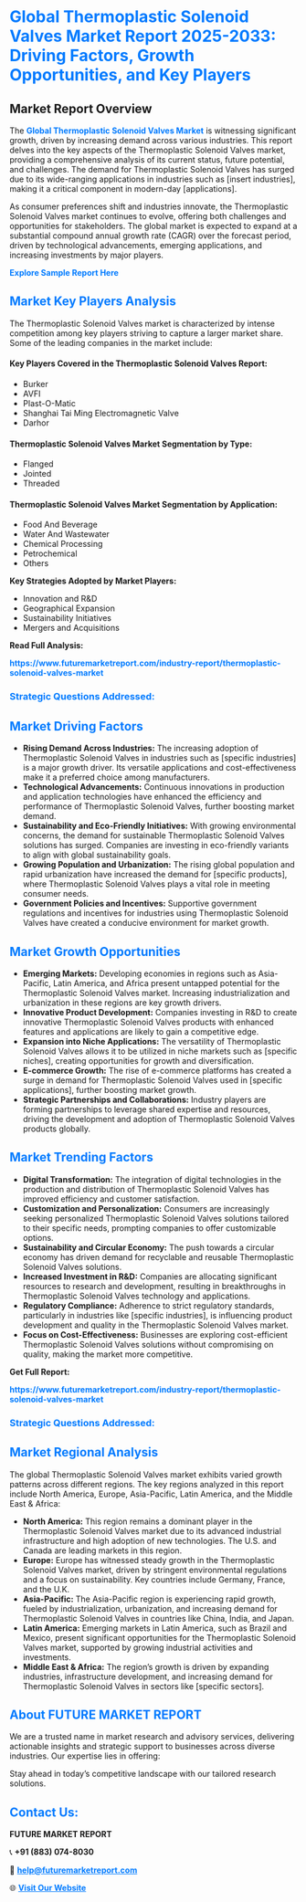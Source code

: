 <h1 style="color: #007BFF;">Global Thermoplastic Solenoid Valves Market Report 2025-2033: Driving Factors, Growth Opportunities, and Key Players</h1>

<section id="overview">
<h2>Market Report Overview</h2>
<p>The <a href="https://www.futuremarketreport.com/industry-report/thermoplastic-solenoid-valves-market" style="color: #007BFF; text-decoration: none;"><strong>Global Thermoplastic Solenoid Valves Market</strong></a> is witnessing significant growth, driven by increasing demand across various industries. This report delves into the key aspects of the Thermoplastic Solenoid Valves market, providing a comprehensive analysis of its current status, future potential, and challenges. The demand for Thermoplastic Solenoid Valves has surged due to its wide-ranging applications in industries such as [insert industries], making it a critical component in modern-day [applications].</p>
<p>As consumer preferences shift and industries innovate, the Thermoplastic Solenoid Valves market continues to evolve, offering both challenges and opportunities for stakeholders. The global market is expected to expand at a substantial compound annual growth rate (CAGR) over the forecast period, driven by technological advancements, emerging applications, and increasing investments by major players.</p>
</section>

<section id="overview">
<p><a href="https://www.futuremarketreport.com/request-sample/reportId=52391" style="color: #007BFF; text-decoration: none;"><strong>Explore Sample Report Here</strong></a></p>
</section>

<section id="key-players">
<h2 style="color: #007BFF;">Market Key Players Analysis</h2>
<p>The Thermoplastic Solenoid Valves market is characterized by intense competition among key players striving to capture a larger market share. Some of the leading companies in the market include:</p>
<h4>Key Players Covered in the Thermoplastic Solenoid Valves Report:</h4>
<ul><li>Burker</li><li>AVFI</li><li>Plast-O-Matic</li><li>Shanghai Tai Ming Electromagnetic Valve</li><li>Darhor</li></ul>
<h4>Thermoplastic Solenoid Valves Market Segmentation by Type:</h4>
<ul><li>Flanged</li><li>Jointed</li><li>Threaded</li></ul>

<h4>Thermoplastic Solenoid Valves Market Segmentation by Application:</h4>
<ul><li>Food And Beverage</li><li>Water And Wastewater</li><li>Chemical Processing</li><li>Petrochemical</li><li>Others</li></ul>
<p><strong>Key Strategies Adopted by Market Players:</strong></p>
<ul>
<li>Innovation and R&D</li>
<li>Geographical Expansion</li>
<li>Sustainability Initiatives</li>
<li>Mergers and Acquisitions</li>
</ul>
</section>

<section>
<p><strong>Read Full Analysis: </strong></p><a href="https://www.futuremarketreport.com/industry-report/thermoplastic-solenoid-valves-market" style="color: #007BFF; text-decoration: none;"><strong>https://www.futuremarketreport.com/industry-report/thermoplastic-solenoid-valves-market</strong></a>
<h3 style="color: #007BFF;">Strategic Questions Addressed:</h3>
</section>

<section id="driving-factors">
<h2 style="color: #007BFF;">Market Driving Factors</h2>
<ul>
<li><strong>Rising Demand Across Industries:</strong> The increasing adoption of Thermoplastic Solenoid Valves in industries such as [specific industries] is a major growth driver. Its versatile applications and cost-effectiveness make it a preferred choice among manufacturers.</li>
<li><strong>Technological Advancements:</strong> Continuous innovations in production and application technologies have enhanced the efficiency and performance of Thermoplastic Solenoid Valves, further boosting market demand.</li>
<li><strong>Sustainability and Eco-Friendly Initiatives:</strong> With growing environmental concerns, the demand for sustainable Thermoplastic Solenoid Valves solutions has surged. Companies are investing in eco-friendly variants to align with global sustainability goals.</li>
<li><strong>Growing Population and Urbanization:</strong> The rising global population and rapid urbanization have increased the demand for [specific products], where Thermoplastic Solenoid Valves plays a vital role in meeting consumer needs.</li>
<li><strong>Government Policies and Incentives:</strong> Supportive government regulations and incentives for industries using Thermoplastic Solenoid Valves have created a conducive environment for market growth.</li>
</ul>
</section>

<section id="growth-opportunities">
<h2 style="color: #007BFF;">Market Growth Opportunities</h2>
<ul>
<li><strong>Emerging Markets:</strong> Developing economies in regions such as Asia-Pacific, Latin America, and Africa present untapped potential for the Thermoplastic Solenoid Valves market. Increasing industrialization and urbanization in these regions are key growth drivers.</li>
<li><strong>Innovative Product Development:</strong> Companies investing in R&D to create innovative Thermoplastic Solenoid Valves products with enhanced features and applications are likely to gain a competitive edge.</li>
<li><strong>Expansion into Niche Applications:</strong> The versatility of Thermoplastic Solenoid Valves allows it to be utilized in niche markets such as [specific niches], creating opportunities for growth and diversification.</li>
<li><strong>E-commerce Growth:</strong> The rise of e-commerce platforms has created a surge in demand for Thermoplastic Solenoid Valves used in [specific applications], further boosting market growth.</li>
<li><strong>Strategic Partnerships and Collaborations:</strong> Industry players are forming partnerships to leverage shared expertise and resources, driving the development and adoption of Thermoplastic Solenoid Valves products globally.</li>
</ul>
</section>

<section id="trending-factors">
<h2 style="color: #007BFF;">Market Trending Factors</h2>
<ul>
<li><strong>Digital Transformation:</strong> The integration of digital technologies in the production and distribution of Thermoplastic Solenoid Valves has improved efficiency and customer satisfaction.</li>
<li><strong>Customization and Personalization:</strong> Consumers are increasingly seeking personalized Thermoplastic Solenoid Valves solutions tailored to their specific needs, prompting companies to offer customizable options.</li>
<li><strong>Sustainability and Circular Economy:</strong> The push towards a circular economy has driven demand for recyclable and reusable Thermoplastic Solenoid Valves solutions.</li>
<li><strong>Increased Investment in R&D:</strong> Companies are allocating significant resources to research and development, resulting in breakthroughs in Thermoplastic Solenoid Valves technology and applications.</li>
<li><strong>Regulatory Compliance:</strong> Adherence to strict regulatory standards, particularly in industries like [specific industries], is influencing product development and quality in the Thermoplastic Solenoid Valves market.</li>
<li><strong>Focus on Cost-Effectiveness:</strong> Businesses are exploring cost-efficient Thermoplastic Solenoid Valves solutions without compromising on quality, making the market more competitive.</li>
</ul>
</section>

<section>
<p><strong>Get Full Report: </strong></p><a href="https://www.futuremarketreport.com/industry-report/thermoplastic-solenoid-valves-market" style="color: #007BFF; text-decoration: none;"><strong>https://www.futuremarketreport.com/industry-report/thermoplastic-solenoid-valves-market</strong></a>
<h3 style="color: #007BFF;">Strategic Questions Addressed:</h3>
</section>


<section id="regional-analysis">
<h2 style="color: #007BFF;">Market Regional Analysis</h2>
<p>The global Thermoplastic Solenoid Valves market exhibits varied growth patterns across different regions. The key regions analyzed in this report include North America, Europe, Asia-Pacific, Latin America, and the Middle East & Africa:</p>
<ul>
<li><strong>North America:</strong> This region remains a dominant player in the Thermoplastic Solenoid Valves market due to its advanced industrial infrastructure and high adoption of new technologies. The U.S. and Canada are leading markets in this region.</li>
<li><strong>Europe:</strong> Europe has witnessed steady growth in the Thermoplastic Solenoid Valves market, driven by stringent environmental regulations and a focus on sustainability. Key countries include Germany, France, and the U.K.</li>
<li><strong>Asia-Pacific:</strong> The Asia-Pacific region is experiencing rapid growth, fueled by industrialization, urbanization, and increasing demand for Thermoplastic Solenoid Valves in countries like China, India, and Japan.</li>
<li><strong>Latin America:</strong> Emerging markets in Latin America, such as Brazil and Mexico, present significant opportunities for the Thermoplastic Solenoid Valves market, supported by growing industrial activities and investments.</li>
<li><strong>Middle East & Africa:</strong> The region’s growth is driven by expanding industries, infrastructure development, and increasing demand for Thermoplastic Solenoid Valves in sectors like [specific sectors].</li>
</ul>
</section>

<footer>
<h2 style="color: #007BFF;">About FUTURE MARKET REPORT</h2>
<p>We are a trusted name in market research and advisory services, delivering actionable insights and strategic support to businesses across diverse industries. Our expertise lies in offering:</p>

<p>Stay ahead in today’s competitive landscape with our tailored research solutions.</p>

<h2 style="color: #007BFF;">Contact Us:</h2>
<p><strong>FUTURE MARKET REPORT</strong></p>
<p>📞 <strong>+91 (883) 074-8030</strong></p>
<p>📧 <strong><a href="mailto:help@futuremarketreport.com" style="color: #007BFF;">help@futuremarketreport.com</a></strong></p>
<p>🌐 <strong><a href="https://www.futuremarketreport.com/" style="color: #007BFF;">Visit Our Website</a></strong></p>
</footer>